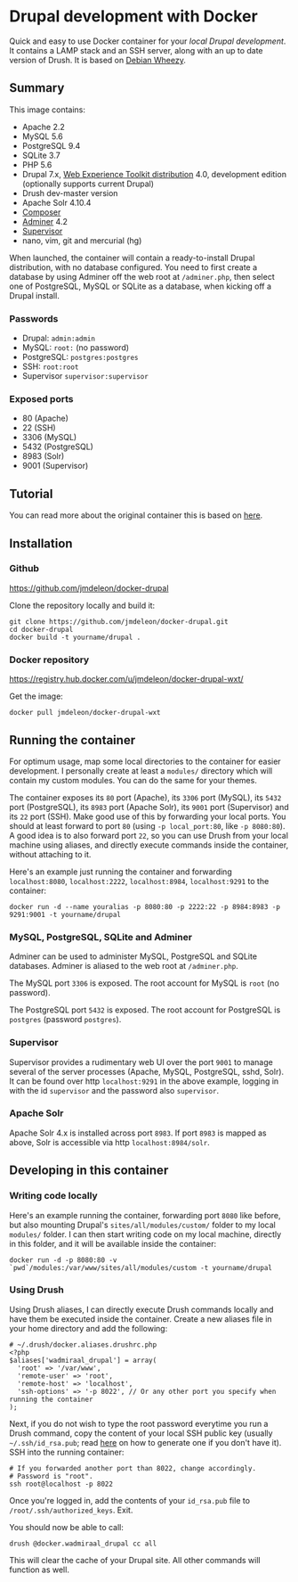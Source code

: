 Drupal development with Docker
==============================

Quick and easy to use Docker container for your *local Drupal development*. It contains a LAMP stack and an SSH server, along with an up to date version of Drush. It is based on [Debian Wheezy](https://wiki.debian.org/DebianWheezy).

Summary
-------

This image contains:

* Apache 2.2
* MySQL 5.6
* PostgreSQL 9.4
* SQLite 3.7
* PHP 5.6
* Drupal 7.x, [Web Experience Toolkit distribution](https://www.drupal.org/project/wetkit) 4.0, development edition (optionally supports current Drupal)
* Drush dev-master version
* Apache Solr 4.10.4
* [Composer](https://getcomposer.org/)
* [Adminer](http://www.adminer.org/) 4.2
* [Supervisor](http://supervisord.org/)
* nano, vim, git and mercurial (hg)

When launched, the container will contain a ready-to-install Drupal distribution, with no database configured. You need to first create a database by using Adminer off the web root at `/adminer.php`, then select one of PostgreSQL, MySQL or SQLite as a database, when kicking off a Drupal install.

### Passwords

* Drupal: `admin:admin`
* MySQL: `root:` (no password)
* PostgreSQL: `postgres:postgres`
* SSH: `root:root`
* Supervisor `supervisor:supervisor`

### Exposed ports

* 80 (Apache)
* 22 (SSH)
* 3306 (MySQL)
* 5432 (PostgreSQL)
* 8983 (Solr)
* 9001 (Supervisor)

Tutorial
--------

You can read more about the original container this is based on [here](http://wadmiraal.net/lore/2015/03/27/use-docker-to-kickstart-your-drupal-development/).

Installation
------------

### Github

https://github.com/jmdeleon/docker-drupal

Clone the repository locally and build it:

	git clone https://github.com/jmdeleon/docker-drupal.git
	cd docker-drupal
	docker build -t yourname/drupal .

### Docker repository

https://registry.hub.docker.com/u/jmdeleon/docker-drupal-wxt/

Get the image:

	docker pull jmdeleon/docker-drupal-wxt

Running the container
---------------------

For optimum usage, map some local directories to the container for easier development. I personally create at least a `modules/` directory which will contain my custom modules. You can do the same for your themes.

The container exposes its `80` port (Apache), its `3306` port (MySQL), its `5432` port (PostgreSQL), its `8983` port (Apache Solr), its `9001` port (Supervisor) and its `22` port (SSH). Make good use of this by forwarding your local ports. You should at least forward to port `80` (using `-p local_port:80`, like `-p 8080:80`). A good idea is to also forward port `22`, so you can use Drush from your local machine using aliases, and directly execute commands inside the container, without attaching to it.

Here's an example just running the container and forwarding `localhost:8080`, `localhost:2222`, `localhost:8984`, `localhost:9291` to the container:

	docker run -d --name youralias -p 8080:80 -p 2222:22 -p 8984:8983 -p 9291:9001 -t yourname/drupal

### MySQL, PostgreSQL, SQLite and Adminer

Adminer can be used to administer MySQL, PostgreSQL and SQLite databases. Adminer is aliased to the web root at `/adminer.php`.

The MySQL port `3306` is exposed. The root account for MySQL is `root` (no password).

The PostgreSQL port `5432` is exposed. The root account for PostgreSQL is `postgres` (password `postgres`).

### Supervisor

Supervisor provides a rudimentary web UI over the port `9001` to manage several of the server processes (Apache, MySQL, PostgreSQL, sshd, Solr). It can be found over http `localhost:9291` in the above example, logging in with the id `supervisor` and the password also `supervisor`.

### Apache Solr

Apache Solr 4.x is installed across port `8983`. If port `8983` is mapped as above, Solr is accessible via http `localhost:8984/solr`.

Developing in this container
----------------------------

### Writing code locally

Here's an example running the container, forwarding port `8080` like before, but also mounting Drupal's `sites/all/modules/custom/` folder to my local `modules/` folder. I can then start writing code on my local machine, directly in this folder, and it will be available inside the container:

	docker run -d -p 8080:80 -v `pwd`/modules:/var/www/sites/all/modules/custom -t yourname/drupal

### Using Drush

Using Drush aliases, I can directly execute Drush commands locally and have them be executed inside the container. Create a new aliases file in your home directory and add the following:

	# ~/.drush/docker.aliases.drushrc.php
	<?php
	$aliases['wadmiraal_drupal'] = array(
	  'root' => '/var/www',
	  'remote-user' => 'root',
	  'remote-host' => 'localhost',
	  'ssh-options' => '-p 8022', // Or any other port you specify when running the container
	);

Next, if you do not wish to type the root password everytime you run a Drush command, copy the content of your local SSH public key (usually `~/.ssh/id_rsa.pub`; read [here](https://help.github.com/articles/generating-ssh-keys/) on how to generate one if you don't have it). SSH into the running container:

	# If you forwarded another port than 8022, change accordingly.
	# Password is "root".
	ssh root@localhost -p 8022

Once you're logged in, add the contents of your `id_rsa.pub` file to `/root/.ssh/authorized_keys`. Exit.

You should now be able to call:

	drush @docker.wadmiraal_drupal cc all

This will clear the cache of your Drupal site. All other commands will function as well.
